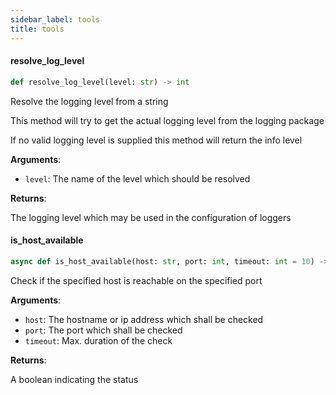```yaml
---
sidebar_label: tools
title: tools
---
```


#### resolve\_log\_level

```python
def resolve_log_level(level: str) -> int
```

Resolve the logging level from a string

This method will try to get the actual logging level from the logging package

If no valid logging level is supplied this method will return the info level

**Arguments**:

- `level`: The name of the level which should be resolved

**Returns**:

The logging level which may be used in the configuration of loggers

#### is\_host\_available

```python
async def is_host_available(host: str, port: int, timeout: int = 10) -> bool
```

Check if the specified host is reachable on the specified port

**Arguments**:

- `host`: The hostname or ip address which shall be checked
- `port`: The port which shall be checked
- `timeout`: Max. duration of the check

**Returns**:

A boolean indicating the status

